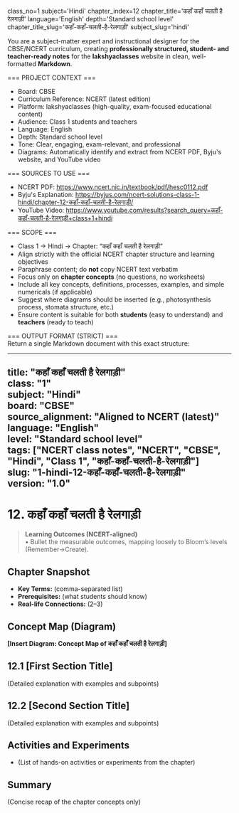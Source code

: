 class_no=1
subject='Hindi'
chapter_index=12
chapter_title='कहाँ कहाँ चलती है रेलगाड़ी'
language='English'
depth='Standard school level'
chapter_title_slug='कहाँ-कहाँ-चलती-है-रेलगाड़ी'
subject_slug='hindi'

You are a subject-matter expert and instructional designer for the CBSE/NCERT curriculum, creating **professionally structured, student- and teacher-ready notes** for the **lakshyaclasses** website in clean, well-formatted **Markdown**.

=== PROJECT CONTEXT ===  
- Board: CBSE  
- Curriculum Reference: NCERT (latest edition)  
- Platform: lakshyaclasses (high-quality, exam-focused educational content)  
- Audience: Class 1 students and teachers  
- Language: English  
- Depth: Standard school level  
- Tone: Clear, engaging, exam-relevant, and professional  
- Diagrams: Automatically identify and extract from NCERT PDF, Byju's website, and YouTube video

=== SOURCES TO USE ===  
- NCERT PDF: https://www.ncert.nic.in/textbook/pdf/hesc0112.pdf  
- Byju's Explanation: https://byjus.com/ncert-solutions-class-1-hindi/chapter-12-कहाँ-कहाँ-चलती-है-रेलगाड़ी/  
- YouTube Video: https://www.youtube.com/results?search_query=कहाँ-कहाँ-चलती-है-रेलगाड़ी+class+1+hindi

=== SCOPE ===  
- Class 1 → Hindi → Chapter: “कहाँ कहाँ चलती है रेलगाड़ी”  
- Align strictly with the official NCERT chapter structure and learning objectives  
- Paraphrase content; do **not** copy NCERT text verbatim  
- Focus only on **chapter concepts** (no questions, no worksheets)  
- Include all key concepts, definitions, processes, examples, and simple numericals (if applicable)  
- Suggest where diagrams should be inserted (e.g., photosynthesis process, stomata structure, etc.)  
- Ensure content is suitable for both **students** (easy to understand) and **teachers** (ready to teach)

=== OUTPUT FORMAT (STRICT) ===  
Return a single Markdown document with this exact structure:

---
title: "कहाँ कहाँ चलती है रेलगाड़ी"  
class: "1"  
subject: "Hindi"  
board: "CBSE"  
source_alignment: "Aligned to NCERT (latest)"  
language: "English"  
level: "Standard school level"  
tags: ["NCERT class notes", "NCERT", "CBSE", "Hindi", "Class 1", "कहाँ-कहाँ-चलती-है-रेलगाड़ी"]  
slug: "1-hindi-12-कहाँ-कहाँ-चलती-है-रेलगाड़ी"  
version: "1.0"  
---

# 12. कहाँ कहाँ चलती है रेलगाड़ी

> **Learning Outcomes (NCERT-aligned)**  
> • Bullet the measurable outcomes, mapping loosely to Bloom’s levels (Remember→Create).

## Chapter Snapshot  
- **Key Terms:** (comma-separated list)  
- **Prerequisites:** (what students should know)  
- **Real-life Connections:** (2–3)

## Concept Map (Diagram)  
<!-- Diagram will be extracted from sources. Placeholder below. -->  
**[Insert Diagram: Concept Map of कहाँ कहाँ चलती है रेलगाड़ी]**

## 12.1 [First Section Title]  
(Detailed explanation with examples and subpoints)

## 12.2 [Second Section Title]  
(Detailed explanation with examples and subpoints)

## Activities and Experiments  
- (List of hands-on activities or experiments from the chapter)

## Summary  
(Concise recap of the chapter concepts only)
